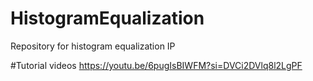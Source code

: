# HistogramEqualization
Repository for histogram equalization IP

#Tutorial videos
https://youtu.be/6pugIsBIWFM?si=DVCi2DVlq8l2LgPF
